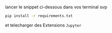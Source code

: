 lancer le snippet ci-dessous dans vos terminal svp

``` bash { }
pip install -r requirements.txt

```

et telecharger des Extensions `Jupyter`